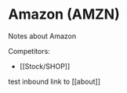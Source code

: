 # Amazon (AMZN)

Notes about Amazon

Competitors:

- [[Stock/SHOP]]

test inbound link to [[about]]
